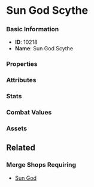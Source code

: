 # Sun God Scythe

<no description available>

### Basic Information

- **ID**: 10218
- **Name**: Sun God Scythe

### Properties


### Attributes


### Stats


### Combat Values


### Assets


## Related

### Merge Shops Requiring

- [Sun God](../merge-shops/145-sun-god.md)

